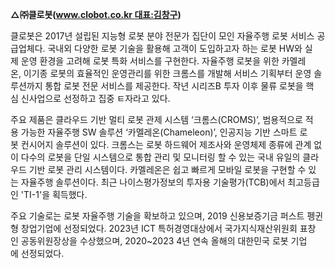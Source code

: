 
**△㈜클로봇(www.clobot.co.kr 대표:김창구)**

클로봇은 2017년 설립된 지능형 로봇 분야 전문가 집단이 모인 자율주행 로봇 서비스 공급업체다. 국내외 다양한 로봇 기술을 활용해 고객이 도입하고자 하는 로봇 HW와 실제 운영 환경을 고려해 로봇 특화 서비스를 구현한다. 자율주행 로봇을 위한 카멜레온, 이기종 로봇의 효율적인 운영관리를 위한 크롬스를 개발해 서비스 기획부터 운영 솔루션까지 통합 로봇 전문 서비스를 제공한다. 작년 시리즈B 투자 이후 물류 로봇을 핵심 신사업으로 선정하고 집중 ㅌ자라고 있다.

주요 제품은 클라우드 기반 멀티 로봇 관제 시스템 ‘크롬스(CROMS)’, 범용적으로 적용 가능한 자율주행 SW 솔루션 ‘카멜레온(Chameleon)’, 인공지능 기반 스마트 로봇 컨시어지 솔루션이 있다. 크롬스는 로봇 하드웨어 제조사와 운영체제 종류에 관계 없이 다수의 로봇을 단일 시스템으로 통합 관리 및 모니터링 할 수 있는 국내 유일의 클라우드 기반 로봇 관리 시스템이다. 카멜레온은 쉽고 빠르게 모바일 로봇을 구현할 수 있는 자율주행 솔루션이다. 최근 나이스평가정보의 투자용 기술평가(TCB)에서 최고등급인 'TI-1'을 획득했다.

주요 기술로는 로봇 자율주행 기술을 확보하고 있으며, 2019 신용보증기금 퍼스트 펭귄형 창업기업에 선정되었다. 2023년 ICT 특허경영대상에서 국가지식재산위원회 표창인 공동위원장상을 수상했으며, 2020~2023 4년 연속 올해의 대한민국 로봇 기업에 선정되었다.
